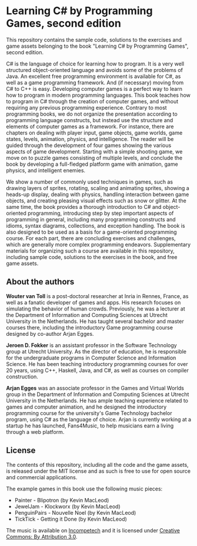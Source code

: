 # Learning C# by Programming Games, second edition

This repository contains the sample code, solutions to the exercises and game assets belonging to the book "Learning C# by Programming Games", second edition.

C# is the language of choice for learning how to program. It is a very well structured object-oriented language and avoids some of the problems of Java. An excellent free programming environment is available for C#, as well as a game programming framework. And (if necessary) moving from C# to C++ is easy. Developing computer games is a perfect way to learn how to program in modern programming languages. This book teaches how to program in C# through the creation of computer games, and without requiring any previous programming experience. Contrary to most programming books, we do not organize the presentation according to programming language constructs, but instead use the structure and elements of computer games as a framework. For instance, there are chapters on dealing with player input, game objects, game worlds, game states, levels, animation, physics, and intelligence. The reader will be guided through the development of four games showing the various aspects of game development. Starting with a simple shooting game, we move on to puzzle games consisting of multiple levels, and conclude the book by developing a full-fledged platform game with animation, game physics, and intelligent enemies.

We show a number of commonly used techniques in games, such as drawing layers of sprites, rotating, scaling and animating sprites, showing a heads-up display, dealing with physics, handling interaction between game objects, and creating pleasing visual effects such as snow or glitter. At the same time, the book provides a thorough introduction to C# and object-oriented programming, introducing step by step important aspects of programming in general, including many programming constructs and idioms, syntax diagrams, collections, and exception handling. The book is also designed to be used as a basis for a game-oriented programming course. For each part, there are concluding exercises and challenges, which are generally more complex programming endeavors. Supplementary materials for organizing such a course are available in this repository, including  sample code, solutions to the exercises in the book, and free game assets.

## About the authors
**Wouter van Toll** is a post-doctoral researcher at Inria in Rennes, France, as well as a fanatic developer of games and apps. His research focuses on simulating the behavior of human crowds. Previously, he was a lecturer at the Department of Information and Computing Sciences at Utrecht University in the Netherlands. He has taught several bachelor and master courses there, including the introductory Game programming course designed by co-author Arjan Egges.
  
**Jeroen D. Fokker** is an assistant professor in the Software Technology group at Utrecht University. As the director of education, he is responsible for the undergraduate programs in Computer Science and Information Science. He has been teaching introductory programming courses for over 20 years, using C++, Haskell, Java, and C#, as well as courses on compiler construction.
  
**Arjan Egges** was an associate professor in the Games and Virtual Worlds group in the Department of Information and Computing Sciences at Utrecht University in the Netherlands. He has ample teaching experience related to games and computer animation, and he designed the introductory programming course for the university's Game Technology bachelor program, using C# as the language of choice. Arjan is currently working at a startup he has launched, Fans4Music, to help musicians earn a living through a web platform.


## License
The contents of this repository, including all the code and the game assets, is released under the MIT license and as such is free to use for open source and commercial applications. 

The example games in this book use the following music pieces:
- Painter - Blipotron (by Kevin MacLeod)
- JewelJam - Klockworx (by Kevin MacLeod)
- PenguinPairs - Nouvelle Noel (by Kevin MacLeod)
- TickTick - Getting it Done (by Kevin MacLeod)

The music is available on [Incompetech](http://www.incompetech.com) and it is licensed under [Creative Commons: By Attribution 3.0](https://creativecommons.org/licenses/by/3.0).

